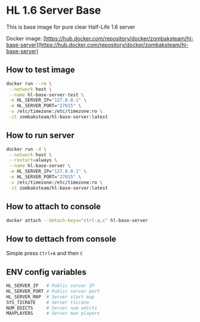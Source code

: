 # HL 1.6 Server Base

This is base image for pure clear Half-Life 1.6 server

Docker image: [https://hub.docker.com/repository/docker/zombaksteam/hl-base-server](https://hub.docker.com/repository/docker/zombaksteam/hl-base-server)

## How to test image

```bash
docker run --rm \
 --network host \
 --name hl-base-server-test \
 -e HL_SERVER_IP="127.0.0.1" \
 -e HL_SERVER_PORT="27015" \
 -v /etc/timezone:/etc/timezone:ro \
 -it zombaksteam/hl-base-server:latest
```

## How to run server

```bash
docker run -d \
 --network host \
 --restart=always \
 --name hl-base-server \
 -e HL_SERVER_IP="127.0.0.1" \
 -e HL_SERVER_PORT="27015" \
 -v /etc/timezone:/etc/timezone:ro \
 -it zombaksteam/hl-base-server:latest
```

## How to attach to console

```bash
docker attach --detach-keys="ctrl-a,c" hl-base-server
```

## How to dettach from console

Simple press `Ctrl+A` and then `C`

## ENV config variables

```bash
HL_SERVER_IP   # Public server IP
HL_SERVER_PORT # Public server port
HL_SERVER_MAP  # Server start map
SYS_TICRATE    # Server ticrate
NUM_EDICTS     # Server num edicts
MAXPLAYERS     # Server max players
```
